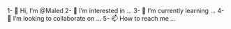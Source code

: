1- 👋 Hi, I’m @Maled
2- 👀 I’m interested in ...
3- 🌱 I’m currently learning ...
4- 💞️ I’m looking to collaborate on ...
5- 📫 How to reach me ...

<!---
Maled/Maled is a ✨ special ✨ repository because its `README.md` (this file) appears on your GitHub profile.
You can click the Preview link to take a look at your changes.
--->
